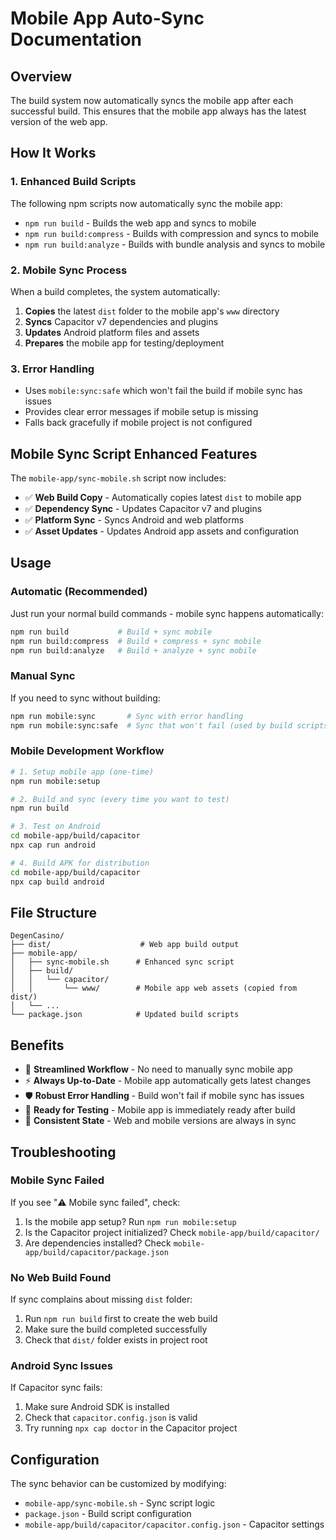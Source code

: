 # Mobile App Auto-Sync Documentation

## Overview
The build system now automatically syncs the mobile app after each successful build. This ensures that the mobile app always has the latest version of the web app.

## How It Works

### 1. Enhanced Build Scripts
The following npm scripts now automatically sync the mobile app:
- `npm run build` - Builds the web app and syncs to mobile
- `npm run build:compress` - Builds with compression and syncs to mobile  
- `npm run build:analyze` - Builds with bundle analysis and syncs to mobile

### 2. Mobile Sync Process
When a build completes, the system automatically:
1. **Copies** the latest `dist` folder to the mobile app's `www` directory
2. **Syncs** Capacitor v7 dependencies and plugins
3. **Updates** Android platform files and assets
4. **Prepares** the mobile app for testing/deployment

### 3. Error Handling
- Uses `mobile:sync:safe` which won't fail the build if mobile sync has issues
- Provides clear error messages if mobile setup is missing
- Falls back gracefully if mobile project is not configured

## Mobile Sync Script Enhanced Features

The `mobile-app/sync-mobile.sh` script now includes:
- ✅ **Web Build Copy** - Automatically copies latest `dist` to mobile app
- ✅ **Dependency Sync** - Updates Capacitor v7 and plugins
- ✅ **Platform Sync** - Syncs Android and web platforms
- ✅ **Asset Updates** - Updates Android app assets and configuration

## Usage

### Automatic (Recommended)
Just run your normal build commands - mobile sync happens automatically:
```bash
npm run build           # Build + sync mobile
npm run build:compress  # Build + compress + sync mobile
npm run build:analyze   # Build + analyze + sync mobile
```

### Manual Sync
If you need to sync without building:
```bash
npm run mobile:sync       # Sync with error handling
npm run mobile:sync:safe  # Sync that won't fail (used by build scripts)
```

### Mobile Development Workflow
```bash
# 1. Setup mobile app (one-time)
npm run mobile:setup

# 2. Build and sync (every time you want to test)
npm run build

# 3. Test on Android
cd mobile-app/build/capacitor
npx cap run android

# 4. Build APK for distribution
cd mobile-app/build/capacitor
npx cap build android
```

## File Structure
```
DegenCasino/
├── dist/                    # Web app build output
├── mobile-app/
│   ├── sync-mobile.sh      # Enhanced sync script
│   ├── build/
│   │   └── capacitor/
│   │       └── www/        # Mobile app web assets (copied from dist/)
│   └── ...
└── package.json            # Updated build scripts
```

## Benefits
- 🚀 **Streamlined Workflow** - No need to manually sync mobile app
- ⚡ **Always Up-to-Date** - Mobile app automatically gets latest changes
- 🛡️ **Robust Error Handling** - Build won't fail if mobile sync has issues
- 📱 **Ready for Testing** - Mobile app is immediately ready after build
- 🔄 **Consistent State** - Web and mobile versions are always in sync

## Troubleshooting

### Mobile Sync Failed
If you see "⚠️ Mobile sync failed", check:
1. Is the mobile app setup? Run `npm run mobile:setup`
2. Is the Capacitor project initialized? Check `mobile-app/build/capacitor/`
3. Are dependencies installed? Check `mobile-app/build/capacitor/package.json`

### No Web Build Found
If sync complains about missing `dist` folder:
1. Run `npm run build` first to create the web build
2. Make sure the build completed successfully
3. Check that `dist/` folder exists in project root

### Android Sync Issues
If Capacitor sync fails:
1. Make sure Android SDK is installed
2. Check that `capacitor.config.json` is valid
3. Try running `npx cap doctor` in the Capacitor project

## Configuration
The sync behavior can be customized by modifying:
- `mobile-app/sync-mobile.sh` - Sync script logic
- `package.json` - Build script configuration
- `mobile-app/build/capacitor/capacitor.config.json` - Capacitor settings